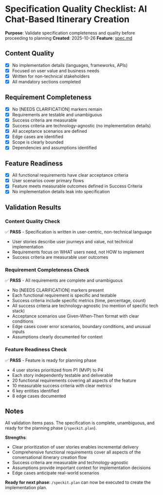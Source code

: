# Specification Quality Checklist: AI Chat-Based Itinerary Creation

**Purpose**: Validate specification completeness and quality before proceeding to planning
**Created**: 2025-10-26
**Feature**: [spec.md](../spec.md)

## Content Quality

- [x] No implementation details (languages, frameworks, APIs)
- [x] Focused on user value and business needs
- [x] Written for non-technical stakeholders
- [x] All mandatory sections completed

## Requirement Completeness

- [x] No [NEEDS CLARIFICATION] markers remain
- [x] Requirements are testable and unambiguous
- [x] Success criteria are measurable
- [x] Success criteria are technology-agnostic (no implementation details)
- [x] All acceptance scenarios are defined
- [x] Edge cases are identified
- [x] Scope is clearly bounded
- [x] Dependencies and assumptions identified

## Feature Readiness

- [x] All functional requirements have clear acceptance criteria
- [x] User scenarios cover primary flows
- [x] Feature meets measurable outcomes defined in Success Criteria
- [x] No implementation details leak into specification

## Validation Results

### Content Quality Check
✅ **PASS** - Specification is written in user-centric, non-technical language
- User stories describe user journeys and value, not technical implementation
- Requirements focus on WHAT users need, not HOW to implement
- Success criteria are measurable user outcomes

### Requirement Completeness Check
✅ **PASS** - All requirements are complete and unambiguous
- No [NEEDS CLARIFICATION] markers present
- Each functional requirement is specific and testable
- Success criteria include specific metrics (time, percentage, count)
- All success criteria are technology-agnostic (no mention of specific tech stack)
- Acceptance scenarios use Given-When-Then format with clear conditions
- Edge cases cover error scenarios, boundary conditions, and unusual inputs
- Assumptions clearly documented for context

### Feature Readiness Check
✅ **PASS** - Feature is ready for planning phase
- 4 user stories prioritized from P1 (MVP) to P4
- Each story independently testable and deliverable
- 20 functional requirements covering all aspects of the feature
- 10 measurable success criteria with clear metrics
- 6 key entities identified
- 8 edge cases documented

## Notes

All validation items pass. The specification is complete, unambiguous, and ready for the planning phase (`/speckit.plan`).

**Strengths**:
- Clear prioritization of user stories enables incremental delivery
- Comprehensive functional requirements cover all aspects of the conversational itinerary creation flow
- Success criteria are measurable and technology-agnostic
- Assumptions provide important context for implementation decisions
- Edge cases anticipate real-world scenarios

**Ready for next phase**: `/speckit.plan` can now be executed to create the implementation plan.
